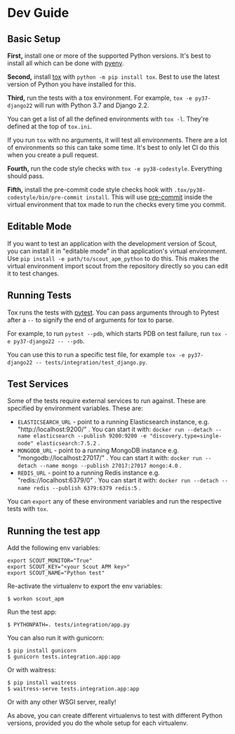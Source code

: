 Dev Guide
=========

Basic Setup
-----------

**First,** install one or more of the supported Python versions. It's best to
install all which can be done with [pyenv](https://github.com/pyenv/pyenv).

**Second,** install [tox](https://tox.readthedocs.io/en/latest/) with
`python -m pip install tox`. Best to use the latest version of Python you have
installed for this.

**Third,** run the tests with a tox environment. For example,
`tox -e py37-django22` will run with Python 3.7 and Django 2.2.

You can get a list of all the defined environments with `tox -l`. They're
defined at the top of `tox.ini`.

If you run `tox` with no arguments, it will test all environments. There are a
lot of environments so this can take some time. It's best to only let CI do
this when you create a pull request.

**Fourth,** run the code style checks with `tox -e py38-codestyle`. Everything
should pass.

**Fifth,** install the pre-commit code style checks hook with
`.tox/py38-codestyle/bin/pre-commit install`. This will use
[pre-commit](https://pre-commit.com/) inside the virtual environment that tox
made to run the checks every time you commit.

Editable Mode
-------------

If you want to test an application with the development version of Scout, you
can install it in "editable mode" in that application's virtual environment.
Use `pip install -e path/to/scout_apm_python` to do this. This makes the
virtual environment import scout from the repository directly so you can edit
it to test changes.

Running Tests
-------------

Tox runs the tests with [pytest](https://docs.pytest.org/en/latest/). You can
pass arguments through to Pytest after a `--` to signify the end of arguments
for tox to parse.

For example, to run `pytest --pdb`, which starts PDB on test failure, run
`tox -e py37-django22 -- --pdb`.

You can use this to run a specific test file, for example
`tox -e py37-django22 -- tests/integration/test_django.py`.

Test Services
-------------

Some of the tests require external services to run against. These are specified
by environment variables. These are:

* `ELASTICSEARCH_URL` - point to a running Elasticsearch instance, e.g.
  "http://localhost:9200/" . You can start it with:
  `docker run --detach --name elasticsearch --publish 9200:9200 -e "discovery.type=single-node" elasticsearch:7.5.2` .
* `MONGODB_URL` - point to a running MongoDB instance e.g.
  "mongodb://localhost:27017/" . You can start it with:
  `docker run --detach --name mongo --publish 27017:27017 mongo:4.0` .
* `REDIS_URL` - point to a running Redis instance e.g.
  "redis://localhost:6379/0" . You can start it with:
  `docker run --detach --name redis --publish 6379:6379 redis:5` .

You can `export` any of these environment variables and run the respective
tests with `tox`.

Running the test app
--------------------

Add the following env variables:

    export SCOUT_MONITOR="True"
    export SCOUT_KEY="<your Scout APM key>"
    export SCOUT_NAME="Python test"

Re-activate the virtualenv to export the env variables:

    $ workon scout_apm

Run the test app:

    $ PYTHONPATH=. tests/integration/app.py

You can also run it with gunicorn:

    $ pip install gunicorn
    $ gunicorn tests.integration.app:app

Or with waitress:

    $ pip install waitress
    $ waitress-serve tests.integration.app:app

Or with any other WSGI server, really!

As above, you can create different virtualenvs to test with different Python
versions, provided you do the whole setup for each virtualenv.
